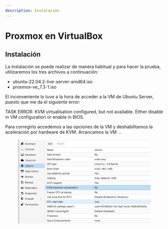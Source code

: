```yaml
---
description: Instalación
---
```


# Proxmox en VirtualBox

## Instalación

La instalación se puede realizar de manera habitual y para hacer la prueba, utilizaremos los tres archivos a continuación:

* ubuntu-22.04.2-live-server-amd64.iso
* proxmox-ve\_7.3-1.iso

El inconveniente lo tuve a la hora de acceder a la VM de Ubuntu Server, puesto que me da el siguiente error:

TASK ERROR: KVM virtualisation configured, but not available. Either disable in VM configuration or enable in BIOS.

Para corregirlo accedemos a las opciones de la VM y deshabilitamos la aceleración por hardware de KVM. Arrancamos la VM ...

<figure><img src="../../../.gitbook/assets/image (1).png" alt=""><figcaption></figcaption></figure>

